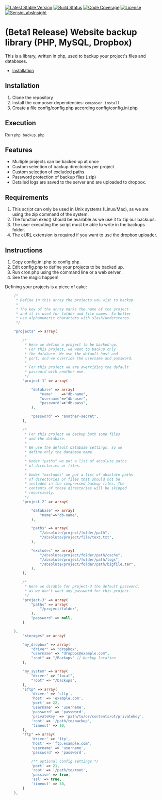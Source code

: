 [![Latest Stable Version](http://img.shields.io/packagist/v/dimsav/backup-engine.svg)](https://packagist.org/packages/dimsav/backup-engine)
[![Build Status](https://travis-ci.org/dimsav/backup-engine.svg?branch=master)](https://travis-ci.org/dimsav/backup-engine)
[![Code Coverage](https://scrutinizer-ci.com/g/dimsav/backup-engine/badges/coverage.png?b=master)](https://scrutinizer-ci.com/g/dimsav/backup-engine/)
[![License](https://poser.pugx.org/dimsav/backup-engine/license.svg)](https://packagist.org/packages/dimsav/backup-engine)
[![SensioLabsInsight](https://insight.sensiolabs.com/projects/4886bcc4-19d8-4939-8f14-51688321df89/mini.png)](https://insight.sensiolabs.com/projects/4886bcc4-19d8-4939-8f14-51688321df89)

# (Beta1 Release) Website backup library (PHP, MySQL, Dropbox)

This is a library, written in php, used to backup your project's files and databases.

* [Installation](#installation)
 
## Installation

1. Clone the repository
2. Install the composer dependencies: `composer install`
3. Create a file config/config.php according config/config.ini.php

## Execution

Run `php backup.php`

## Features

* Multiple projects can be backed up at once
* Custom selection of backup directories per project
* Custom selection of excluded paths
* Password protection of backup files (.zip)
* Detailed logs are saved to the server and are uploaded to dropbox.

## Requirements

1. This script can only be used in Unix systems (Linux/Mac), as we are using the zip command of the system.
2. The function exec() should be available as we use it to zip our backups.
3. The user executing the script must be able to write in the backups folder.
4. The cURL extension is required if you want to use the dropbox uploader.

## Instructions

1. Copy config.ini.php to config.php.
2. Edit config.php to define your projects to be backed up.
3. Run cron.php using the command line or a web server.
4. See the magic happen!

Defining your projects is a piece of cake:

```php
    /*
     * Define in this array the projects you wish to backup.
     *
     * The key of the array marks the name of the project
     * and it is used for folder and file names. So better
     * use alphanumeric characters with slash/underscores.
     */

    "projects" => array(

        /*
         * Here we define a project to be backed-up.
         * For this project, we want to backup only
         * the database. We use the default host and
         * port, and we override the username and password.
         *
         * For this project we are overriding the default
         * password with another one.
         */
        "project-1" => array(

            "database" => array(
                "name"    =>"db-name",
                "username"=>"db-user",
                "password"=>"db-pass",
            ),

            "password" => "another-secret",
        ),

        /*
         * For this project we backup both some files
         * and the database.
         *
         * We use the default database settings, so we
         * define only the database name.
         *
         * Under "paths" we put a list of absolute paths
         * of directories or files.
         *
         * Under "excludes" we put a list of absolute paths
         * of directories or files that should not be
         * included in the compressed backup files. The
         * contents of these directories will be skipped
         * recursively.
         */
        "project-2" => array(

            "database" => array(
                "name"=>"db-name",
            ),

            "paths" => array(
                "/absolute/project/folder/path",
                "/absolute/project/file/text.txt",
            ),

            "excludes" => array(
                "/absolute/project/folder/path/cache",
                "/absolute/project/folder/path/logs",
                "/absolute/project/folder/path/bigfile.tar",
            ),
        ),

        /*
         * Here we disable for project-3 the default password,
         * as we don't want any password for this project.
         */
        "project-3" => array(
            "paths" => array(
                "/project/folder",
            ),
            "password" => null,
        )

    ),
        "storages" => array(

        "my_dropbox" => array(
            "driver" => "dropbox",
            "username" => "dropbox@example.com",
            "root" => "/Backups" // backup location
        ),

        "my_system" => array(
            "driver" => "local",
            "root" => "/backups",
        ),
        "sftp" => array(
            'driver' => 'sftp',
            'host' => 'example.com',
            'port' => 22,
            'username' => 'username',
            'password' => 'password',
            'privateKey' => 'path/to/or/contents/of/privatekey',
            'root' => '/path/to/backup',
            'timeout' => 10,
        ),
        "ftp" => array(
            'driver' => 'ftp',
            'host' => 'ftp.example.com',
            'username' => 'username',
            'password' => 'password',

            /** optional config settings */
            'port' => 21,
            'root' => '/path/to/root',
            'passive' => true,
            'ssl' => true,
            'timeout' => 30,
        )
    ),
```
